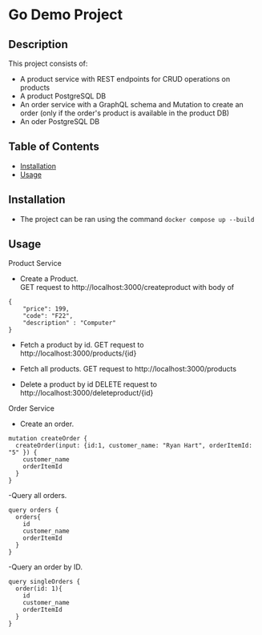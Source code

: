 # Go Demo Project

## Description

This project consists of:
- A product service with REST endpoints for CRUD operations on products
- A product PostgreSQL DB
- An order service with a GraphQL schema and Mutation to create an order (only if the order's product is available in the product DB)
- An oder PostgreSQL DB

## Table of Contents

- [Installation](#installation)
- [Usage](#usage)

## Installation
- The project can be ran using the command `docker compose up --build`

## Usage

Product Service

- Create a Product.  
GET request to http://localhost:3000/createproduct with body of 
```
{
    "price": 199, 
    "code": "F22",
    "description" : "Computer"
}
```

- Fetch a product by id.
GET request to http://localhost:3000/products/{id} 

- Fetch all products.
GET request to http://localhost:3000/products

- Delete a product by id
DELETE request to http://localhost:3000/deleteproduct/{id}

Order Service

- Create an order.
```
mutation createOrder {
  createOrder(input: {id:1, customer_name: "Ryan Hart", orderItemId: "5" }) {
    customer_name
    orderItemId
  }
}
```

-Query all orders.
```
query orders {
  orders{
    id
    customer_name
    orderItemId
  }
}
```

-Query an order by ID.
```
query singleOrders {
  order(id: 1){
    id
    customer_name
    orderItemId
  }
}
```
